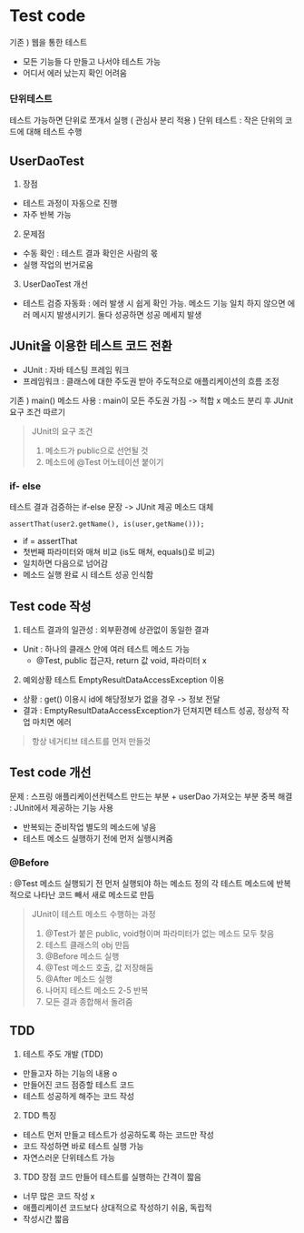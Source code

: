 
# Test code
기존 ) 웹을 통한 테스트
- 모든 기능들 다 만들고 나서야 테스트 가능
- 어디서 에러 났는지 확인 어려움

### 단위테스트
테스트 가능하면 단위로 쪼개서 실행 ( 관심사 분리 적용 )
단위 테스트 : 작은 단위의 코드에 대해 테스트 수행

## UserDaoTest
1. 장점
- 테스트 과정이 자동으로 진행
- 자주 반복 가능
2. 문제점
- 수동 확인 : 테스트 결과 확인은 사람의 몫
- 실행 작업의 번거로움
3. UserDaoTest 개선
- 테스트 검증 자동화 :
  에러 발생 시 쉽게 확인 가능. 메소드 기능 일치 하지 않으면 에러 메시지 발생시키기. 둘다 성공하면 성공 메세지 발생


## JUnit을 이용한 테스트 코드 전환
- JUnit : 자바 테스팅 프레임 워크
- 프레임워크 : 클래스에 대한 주도권 받아 주도적으로 애플리케이션의 흐름 조정

기존 ) main() 메소드 사용 : main이 모든 주도권 가짐 -> 적합 x
메소드 분리 후 JUnit 요구 조건 따르기
>JUnit의 요구 조건
>1. 메소드가 public으로 선언될 것
>2. 메소드에 @Test 어노테이션 붙이기

### if- else
테스트 결과 검증하는 if-else 문장 -> JUnit 제공 메소드 대체

    assertThat(user2.getName(), is(user,getName()));
- if = assertThat
- 첫번째 파라미터와 매쳐 비교 (is도 매쳐, equals()로 비교)
- 일치하면 다음으로 넘어감
- 메소드 실행 완료 시 테스트 성공 인식함

## Test code 작성
1. 테스트 결과의 일관성 : 외부환경에 상관없이 동일한 결과
- Unit : 하나의 클래스 안에 여러 테스트 메소드 가능
    - @Test, public 접근자, return 값 void, 파라미터 x

2. 예외상황 테스트
   EmptyResultDataAccessException 이용
- 상황 : get() 이용시 id에 해당정보가 없을 경우 -> 정보 전달
- 결과 : EmptyResultDataAccessException가 던져지면 테스트 성공, 정상적 작업 마치면 에러

>항상 네거티브 테스트를 먼저 만들것


## Test code 개선
문제 : 스프링 애플리케이션컨텍스트 만드는 부분 + userDao 가져오는 부분 중복
해결 : JUnit에서 제공하는 기능 사용
- 반복되는 준비작업 별도의 메소드에 넣음
- 테스트 메소드 실행하기 전에 먼저 실행시켜줌

### @Before
: @Test 메소드 실행되기 전 먼저 실행되야 하는 메소드 정의
각 테스트 메소드에 반복적으로 나타난 코드 빼서 새로 메소드로 만듬

>JUnit이 테스트 메소드 수행하는 과정
>1. @Test가 붙은 public, void형이며 파라미터가 없는 메소드 모두 찾음
>2. 테스트 클래스의 obj 만듬
>3. @Before	 메소드 실행
>4. @Test 메소드 호출, 값 저장해둠
>5. @After 메소드 실행
>6. 나머지 테스트 메소드 2-5 반복
>7. 모든 결과 종합해서 돌려줌

## TDD
1. 테스트 주도 개발 (TDD)
- 만들고자 하는 기능의 내용 o
- 만들어진 코드 점증할 테스트 코드
- 테스트 성공하게 해주는 코드 작성

2. TDD 특징
- 테스트 먼저 만들고 테스트가 성공하도록 하는 코드만 작성
- 코드 작성하면 바로 테스트 실행 가능
- 자연스러운 단위테스트 가능

3. TDD 장점
   코드 만들어 테스트를 실행하는 간격이 짧음
- 너무 많은 코드 작성 x
- 애플리케이션 코드보다 상대적으로 작성하기 쉬움, 독립적
- 작성시간 짧음